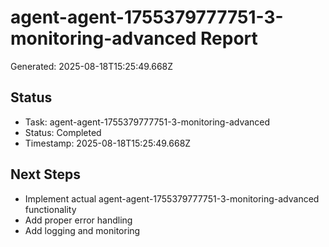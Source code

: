 # agent-agent-1755379777751-3-monitoring-advanced Report

Generated: 2025-08-18T15:25:49.668Z

## Status
- Task: agent-agent-1755379777751-3-monitoring-advanced
- Status: Completed
- Timestamp: 2025-08-18T15:25:49.668Z

## Next Steps
- Implement actual agent-agent-1755379777751-3-monitoring-advanced functionality
- Add proper error handling
- Add logging and monitoring
